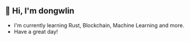 ## 👋 Hi, I'm dongwlin

- I'm currently learning Rust, Blockchain, Machine Learning and more.
- Have a great day!
